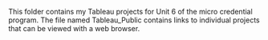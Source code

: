 This folder contains my Tableau projects for Unit 6 of the micro credential program.  The file named Tableau_Public contains links to individual projects that can be viewed with a web browser.
